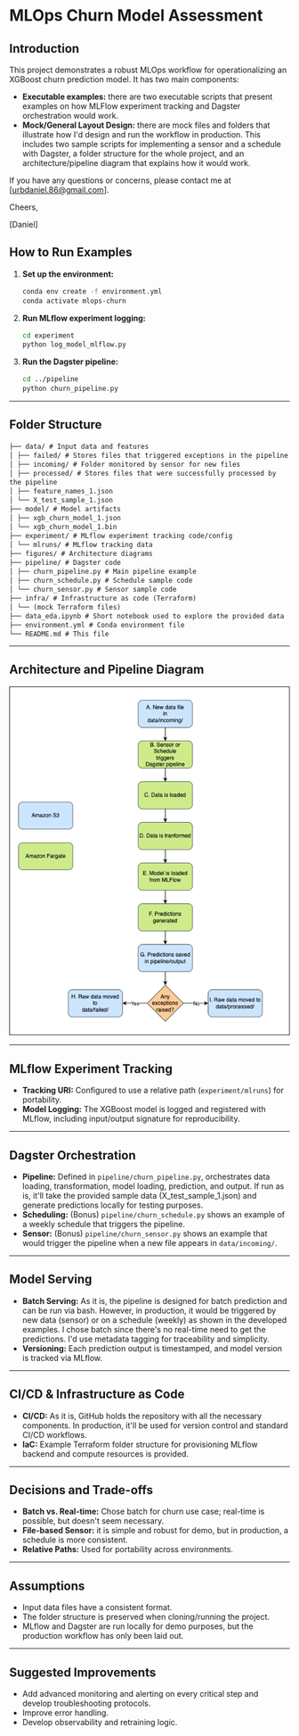 # MLOps Churn Model Assessment

## Introduction

This project demonstrates a robust MLOps workflow for operationalizing an XGBoost churn prediction model.
It has two main components:

- **Executable examples:** there are two executable scripts that present examples on how MLFlow experiment tracking and Dagster orchestration would work.
- **Mock/General Layout Design:** there are mock files and folders that illustrate how I'd design and run the workflow in production. This includes two sample scripts for implementing a sensor and a schedule with Dagster, a folder structure for the whole project, and an architecture/pipeline diagram that explains how it would work.

If you have any questions or concerns, please contact me at [urbdaniel.86@gmail.com].

Cheers,

[Daniel]

## How to Run Examples

1. **Set up the environment:**
   ```bash
   conda env create -f environment.yml
   conda activate mlops-churn
   ```

2. **Run MLflow experiment logging:**
   ```bash
   cd experiment
   python log_model_mlflow.py
   ```

3. **Run the Dagster pipeline:**
   ```bash
   cd ../pipeline
   python churn_pipeline.py
   ```

---

## Folder Structure
```
├── data/ # Input data and features
│ ├── failed/ # Stores files that triggered exceptions in the pipeline
│ ├── incoming/ # Folder monitored by sensor for new files
│ ├── processed/ # Stores files that were successfully processed by the pipeline
│ ├── feature_names_1.json
│ └── X_test_sample_1.json
├── model/ # Model artifacts
│ ├── xgb_churn_model_1.json
│ └── xgb_churn_model_1.bin
├── experiment/ # MLflow experiment tracking code/config
│ └── mlruns/ # MLflow tracking data
├── figures/ # Architecture diagrams
├── pipeline/ # Dagster code
│ ├── churn_pipeline.py # Main pipeline example
│ ├── churn_schedule.py # Schedule sample code
│ └── churn_sensor.py # Sensor sample code
├── infra/ # Infrastructure as code (Terraform)
│ └── (mock Terraform files)
├── data_eda.ipynb # Short notebook used to explore the provided data
├── environment.yml # Conda environment file
└── README.md # This file
```
---

## Architecture and Pipeline Diagram

![Architecture Diagram](figures/architecture-diagram.png)

---



## MLflow Experiment Tracking

- **Tracking URI:** Configured to use a relative path (`experiment/mlruns`) for portability.
- **Model Logging:** The XGBoost model is logged and registered with MLflow, including input/output signature for reproducibility.

---

## Dagster Orchestration

- **Pipeline:** Defined in `pipeline/churn_pipeline.py`, orchestrates data loading, transformation, model loading, prediction, and output. If run as is, it'll take the provided sample data (X_test_sample_1.json) and generate predictions locally for testing purposes.
- **Scheduling:** (Bonus) `pipeline/churn_schedule.py` shows an example of a weekly schedule that triggers the pipeline.
- **Sensor:** (Bonus) `pipeline/churn_sensor.py` shows an example that would trigger the pipeline when a new file appears in `data/incoming/`.
---

## Model Serving

- **Batch Serving:** As it is, the pipeline is designed for batch prediction and can be run via bash. However, in production, it would be triggered by new data (sensor) or on a schedule (weekly) as shown in the developed examples. I chose batch since there's no real-time need to get the predictions. I'd use metadata tagging for traceability and simplicity.
- **Versioning:** Each prediction output is timestamped, and model version is tracked via MLflow.

---

## CI/CD & Infrastructure as Code

- **CI/CD:** As it is, GitHub holds the repository with all the necessary components. In production, it'll be used for version control and standard CI/CD workflows.
- **IaC:** Example Terraform folder structure for provisioning MLflow backend and compute resources is provided.

---

## Decisions and Trade-offs

- **Batch vs. Real-time:** Chose batch for churn use case; real-time is possible, but doesn't seem necessary.
- **File-based Sensor:** it is simple and robust for demo, but in production, a schedule is more consistent.
- **Relative Paths:** Used for portability across environments.

---

## Assumptions

- Input data files have a consistent format.
- The folder structure is preserved when cloning/running the project.
- MLflow and Dagster are run locally for demo purposes, but the production workflow has only been laid out.

---

## Suggested Improvements

- Add advanced monitoring and alerting on every critical step and develop troubleshooting protocols.
- Improve error handling.
- Develop observability and retraining logic.
